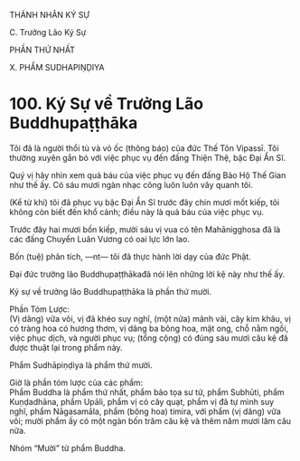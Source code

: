 THÁNH NHÂN KÝ SỰ

C. Trưởng Lão Ký Sự

PHẦN THỨ NHẤT

X. PHẨM SUDHAPIṆḌIYA

# 100. Ký Sự về Trưởng Lão Buddhupaṭṭhāka

Tôi đã là người thổi tù và vỏ ốc (thông báo) của đức Thế Tôn Vipassī. Tôi thường xuyên gắn bó với việc phục vụ đến đấng Thiện Thệ, bậc Đại Ẩn Sĩ.

Quý vị hãy nhìn xem quả báu của việc phục vụ đến đấng Bảo Hộ Thế Gian như thế ấy. Có sáu mươi ngàn nhạc công luôn luôn vây quanh tôi.

(Kể từ khi) tôi đã phục vụ bậc Đại Ẩn Sĩ trước đây chín mươi mốt kiếp, tôi không còn biết đến khổ cảnh; điều này là quả báu của việc phục vụ.

Trước đây hai mươi bốn kiếp, mười sáu vị vua có tên Mahānigghosa đã là các đấng Chuyển Luân Vương có oai lực lớn lao.

Bốn (tuệ) phân tích, ―nt― tôi đã thực hành lời dạy của đức Phật.

Đại đức trưởng lão Buddhupaṭṭhākađã nói lên những lời kệ này như thế ấy.

Ký sự về trưởng lão Buddhupaṭṭhāka là phần thứ mười.

Phần Tóm Lược:  
(Vị dâng) vữa vôi, vị đã khéo suy nghĩ, (một nửa) mảnh vải, cây kim khâu, vị có tràng hoa có hương thơm, vị dâng ba bông hoa, mật ong, chỗ nằm ngồi, việc phục dịch, và người phục vụ; (tổng cộng) có đúng sáu mươi câu kệ đã được thuật lại trong phẩm này.

Phẩm Sudhāpiṇḍiya là phẩm thứ mười.

Giờ là phần tóm lược của các phẩm:  
Phẩm Buddha là phẩm thứ nhất, phẩm bảo tọa sư tử, phẩm Subhūti, phẩm Kuṇḍadhāna, phẩm Upāli, phẩm vị có cây quạt, phẩm vị đã tự mình suy nghĩ, phẩm Nāgasamāla, phẩm (bông hoa) timira, với phẩm (vị dâng) vữa vôi; mười phẩm ấy có một ngàn bốn trăm câu kệ và thêm năm mươi lăm câu nữa.

Nhóm “Mười” từ phẩm Buddha.
